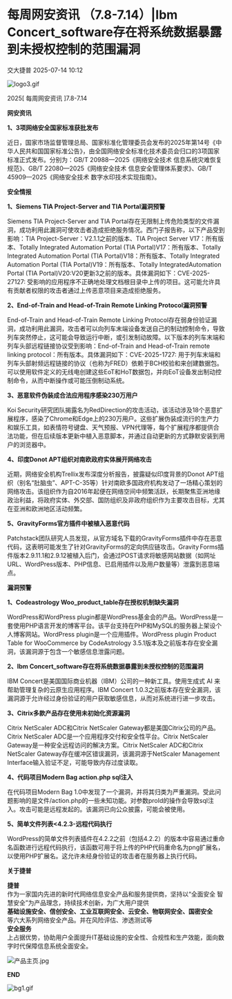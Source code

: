 #  每周网安资讯 （7.8-7.14）|Ibm Concert_software存在将系统数据暴露到未授权控制的范围漏洞  
 交大捷普   2025-07-14 10:12  
  
![logo3.gif](https://mmbiz.qpic.cn/mmbiz_gif/nBiaXozVxJVHFZQXDtXwWZiaDia24X79U7uwYUVX3RuibC3MEfkIvaoocFULYmlAmcNaoOdpH5mKCejEVKZcUjwaZA/640?from=appmsg "")  
  
2025[ 每周网安资讯 ]7.8-7.14  
  
  
**网安资讯**  
  
  
**1、3项网络安全国家标准获批发布**  
  
  
近日，国家市场监督管理总局、国家标准化管理委员会发布的2025年第14号《中华人民共和国国家标准公告》，由全国网络安全标准化技术委员会归口的3项国家标准正式发布。分别为：GB/T 20988—2025《网络安全技术 信息系统灾难恢复规范》、GB/T 22080—2025《网络安全技术 信息安全管理体系要求》、GB/T 45909—2025《网络安全技术 数字水印技术实现指南》。  
  
  
**安全情报**  
  
  
**1、Siemens TIA Project-Server and TIA Portal漏洞预警**  
  
  
Siemens TIA Project-Server and TIA Portal存在无限制上传危险类型的文件漏洞，成功利用此漏洞可使攻击者造成拒绝服务情况。西门子报告称，以下产品受到影响：TIA Project-Server：V2.1.1之前的版本、TIA Project Server V17：所有版本、Totally Integrated Automation Portal (TIA Portal)V17：所有版本、Totally Integrated Automation Portal (TIA Portal)V18：所有版本、Totally Integrated Automation Portal (TIA Portal)V19：所有版本、Totally IntegratedAutomation Portal (TIA Portal)V20:V20更新3之前的版本。具体漏洞如下：CVE-2025-27127: 受影响的应用程序不正确地处理文档根目录中上传的项目。这可能允许具有贡献者权限的攻击者通过上传恶意项目来造成拒绝服务。  
  
  
  
**2、End-of-Train and Head-of-Train Remote Linking Protocol漏洞预警**  
  
  
End-of-Train and Head-of-Train Remote Linking Protocol存在弱身份验证漏洞，成功利用此漏洞，攻击者可以向列车末端设备发送自己的制动控制命令，导致列车突然停止，这可能会导致运行中断，或引发制动故障。以下版本的列车末端和列车头部远程链接协议受到影响：End-of-Train and Head-of-Train remote linking protocol：所有版本。具体漏洞如下：CVE-2025-1727: 用于列车末端和列车头部射频远程链接的协议（也称为FRED）依赖于BCH校验和来创建数据包。可以使用软件定义的无线电创建这些EoT和HoT数据包，并向EoT设备发出制动控制命令，从而中断操作或可能压倒制动系统。  
  
  
**3、恶意软件伪装成合法应用程序感染230万用户**  
  
  
Koi Security研究团队揭露名为RedDirection的攻击活动，该活动涉及18个恶意扩展程序，感染了Chrome和Edge上的230万用户。这些扩展伪装成流行的生产力和娱乐工具，如表情符号键盘、天气预报、VPN代理等，每个扩展程序都提供合法功能，但在后续版本更新中植入恶意脚本，并通过自动更新的方式静默安装到用户的浏览器中。  
  
  
**4、印度Donot APT组织对南欧政府实体展开网络攻击**  
  
  
近期，网络安全机构Trellix发布深度分析报告，披露疑似印度背景的Donot APT组织（别名“肚脑虫”、APT-C-35等）针对南欧多国政府机构发动了一场精心策划的网络攻击。该组织作为自2016年起便在网络空间中频繁活跃，长期聚焦亚洲地缘政治利益，将政府实体、外交部、国防组织及非政府组织作为主要攻击目标，尤其在亚洲和欧洲地区活动频繁。  
  
  
**5、GravityForms官方插件中被植入恶意代码**  
  
  
Patchstack团队研究人员发现，从官方域名下载的GravityForms插件中存在恶意代码，这表明可能发生了针对GravityForms的定向供应链攻击。Gravity Forms插件版本2.9.11.1和2.9.12被植入后门，会通过POST请求将敏感网站数据（如网址URL、WordPress版本、PHP信息、已启用插件以及用户数量等）泄露到恶意端点。  
  
  
**漏洞预警**  
  
  
**1、Codeastrology Woo_product_table存在授权机制缺失漏洞**  
  
  
WordPress和WordPress plugin都是WordPress基金会的产品。WordPress是一套使用PHP语言开发的博客平台。该平台支持在PHP和MySQL的服务器上架设个人博客网站。WordPress plugin是一个应用插件。WordPress plugin Product Table for WooCommerce by CodeAstrology 3.5.1版本及之前版本存在安全漏洞，该漏洞源于包含一个敏感信息泄露问题。  
  
  
**2、Ibm Concert_software存在将系统数据暴露到未授权控制的范围漏洞**  
  
  
IBM Concert是美国国际商业机器（IBM）公司的一种新工具。使用生成式 AI 来帮助管理复杂的云原生应用程序。IBM Concert 1.0.3之前版本存在安全漏洞，该漏洞源于允许经过身份验证的用户获取敏感信息，从而对系统进行进一步攻击。  
  
  
**3、Citrix多款产品存在使用未初始化资源漏洞**  
  
  
Citrix NetScaler ADC和Citrix NetScaler Gateway都是美国Citrix公司的产品。Citrix NetScaler ADC是一个应用程序交付和安全性平台。Citrix NetScaler Gateway是一种安全远程访问的解决方案。Citrix NetScaler ADC和Citrix NetScaler Gateway存在缓冲区错误漏洞，该漏洞源于NetScaler Management Interface输入验证不足，可能导致内存过度读取。  
  
  
**4、代码项目Modern Bag action.php sql注入**  
  
  
在代码项目Modern Bag 1.0中发现了一个漏洞，并将其归类为严重漏洞。受此问题影响的是文件/action.php的一些未知功能。对参数proId的操作会导致sql注入。攻击可能是远程发起的。该漏洞已向公众披露，可能会被使用。  
  
  
**5、简单文件列表<4.2.3-远程代码执行**  
  
  
WordPress的简单文件列表插件在4.2.2之前（包括4.2.2）的版本中容易通过重命名函数进行远程代码执行，该函数可用于将上传的PHP代码重命名为png扩展名，以使用PHP扩展名。这允许未经身份验证的攻击者在服务器上执行代码。  
  
  
  
  
**关于捷普**  
  
  
**捷普**  
作为一家国内先进的新时代网络信息安全产品和服务提供商，坚持以“全面安全 智慧安全”为产品理念，持续技术创新，为广大用户提供  
**基础设施安全、信创安全、工业互联网安全、云安全、物联网安全、国密安全**  
等六大系列网络安全产品。并在风险评估、渗透测试等  
**安全服务**  
上占据优势，协助用户全面提升IT基础设施的安全性、合规性和生产效能，面向数字时代保障信息系统全面安全。  
  
  
![产品主页.jpg](https://mmbiz.qpic.cn/mmbiz_jpg/nBiaXozVxJVHFZQXDtXwWZiaDia24X79U7ukNLRvrtOrAWcPJNSyzxJLJ4PwoZFsgFVRKTJKPbN36BYuM4rNZbAqw/640?from=appmsg "")  
  
  
  
**END**  
  
  
![bg1.gif](https://mmbiz.qpic.cn/mmbiz_gif/nBiaXozVxJVHFZQXDtXwWZiaDia24X79U7uupncybNY3aJicQSA7ztkC42J4IYcOwksKeNZvuDXLTjBTmk3GtHzgFA/640?from=appmsg "")  
  
  
  
  
